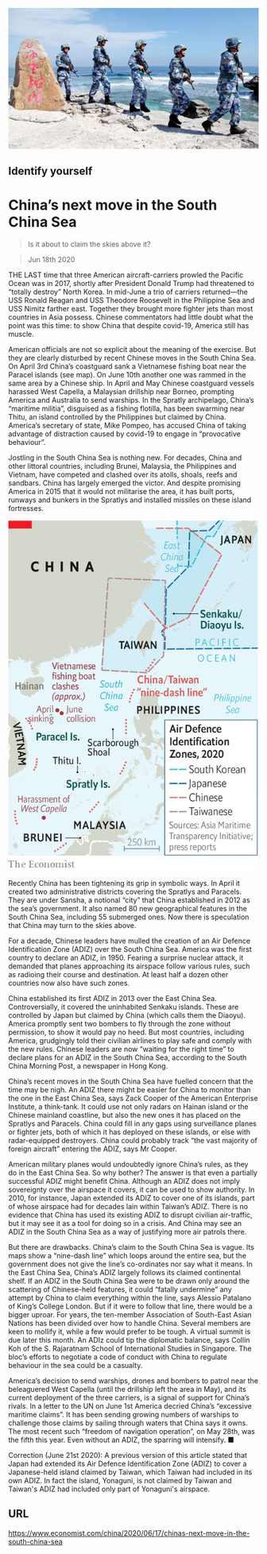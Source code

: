 ![](./images/20200620_CNP001_0.jpg)

## Identify yourself

# China’s next move in the South China Sea

> Is it about to claim the skies above it?

> Jun 18th 2020

THE LAST time that three American aircraft-carriers prowled the Pacific Ocean was in 2017, shortly after President Donald Trump had threatened to “totally destroy” North Korea. In mid-June a trio of carriers returned—the USS Ronald Reagan and USS Theodore Roosevelt in the Philippine Sea and USS Nimitz farther east. Together they brought more fighter jets than most countries in Asia possess. Chinese commentators had little doubt what the point was this time: to show China that despite covid-19, America still has muscle.

American officials are not so explicit about the meaning of the exercise. But they are clearly disturbed by recent Chinese moves in the South China Sea. On April 3rd China’s coastguard sank a Vietnamese fishing boat near the Paracel islands (see map). On June 10th another one was rammed in the same area by a Chinese ship. In April and May Chinese coastguard vessels harassed West Capella, a Malaysian drillship near Borneo, prompting America and Australia to send warships. In the Spratly archipelago, China’s “maritime militia”, disguised as a fishing flotilla, has been swarming near Thitu, an island controlled by the Philippines but claimed by China. America’s secretary of state, Mike Pompeo, has accused China of taking advantage of distraction caused by covid-19 to engage in “provocative behaviour”.

Jostling in the South China Sea is nothing new. For decades, China and other littoral countries, including Brunei, Malaysia, the Philippines and Vietnam, have competed and clashed over its atolls, shoals, reefs and sandbars. China has largely emerged the victor. And despite promising America in 2015 that it would not militarise the area, it has built ports, runways and bunkers in the Spratlys and installed missiles on these island fortresses.



![](./images/20200620_CNM992.png)

Recently China has been tightening its grip in symbolic ways. In April it created two administrative districts covering the Spratlys and Paracels. They are under Sansha, a notional “city” that China established in 2012 as the sea’s government. It also named 80 new geographical features in the South China Sea, including 55 submerged ones. Now there is speculation that China may turn to the skies above.

For a decade, Chinese leaders have mulled the creation of an Air Defence Identification Zone (ADIZ) over the South China Sea. America was the first country to declare an ADIZ, in 1950. Fearing a surprise nuclear attack, it demanded that planes approaching its airspace follow various rules, such as radioing their course and destination. At least half a dozen other countries now also have such zones.

China established its first ADIZ in 2013 over the East China Sea. Controversially, it covered the uninhabited Senkaku islands. These are controlled by Japan but claimed by China (which calls them the Diaoyu). America promptly sent two bombers to fly through the zone without permission, to show it would pay no heed. But most countries, including America, grudgingly told their civilian airlines to play safe and comply with the new rules. Chinese leaders are now “waiting for the right time” to declare plans for an ADIZ in the South China Sea, according to the South China Morning Post, a newspaper in Hong Kong.

China’s recent moves in the South China Sea have fuelled concern that the time may be nigh. An ADIZ there might be easier for China to monitor than the one in the East China Sea, says Zack Cooper of the American Enterprise Institute, a think-tank. It could use not only radars on Hainan island or the Chinese mainland coastline, but also the new ones it has placed on the Spratlys and Paracels. China could fill in any gaps using surveillance planes or fighter jets, both of which it has deployed on these islands, or else with radar-equipped destroyers. China could probably track “the vast majority of foreign aircraft” entering the ADIZ, says Mr Cooper.

American military planes would undoubtedly ignore China’s rules, as they do in the East China Sea. So why bother? The answer is that even a partially successful ADIZ might benefit China. Although an ADIZ does not imply sovereignty over the airspace it covers, it can be used to show authority. In 2010, for instance, Japan extended its ADIZ to cover one of its islands, part of whose airspace had for decades lain within Taiwan’s ADIZ. There is no evidence that China has used its existing ADIZ to disrupt civilian air-traffic, but it may see it as a tool for doing so in a crisis. And China may see an ADIZ in the South China Sea as a way of justifying more air patrols there.

But there are drawbacks. China’s claim to the South China Sea is vague. Its maps show a “nine-dash line” which loops around the entire sea, but the government does not give the line’s co-ordinates nor say what it means. In the East China Sea, China’s ADIZ largely follows its claimed continental shelf. If an ADIZ in the South China Sea were to be drawn only around the scattering of Chinese-held features, it could “fatally undermine” any attempt by China to claim everything within the line, says Alessio Patalano of King’s College London. But if it were to follow that line, there would be a bigger uproar. For years, the ten-member Association of South-East Asian Nations has been divided over how to handle China. Several members are keen to mollify it, while a few would prefer to be tough. A virtual summit is due later this month. An ADIz could tip the diplomatic balance, says Collin Koh of the S. Rajaratnam School of International Studies in Singapore. The bloc’s efforts to negotiate a code of conduct with China to regulate behaviour in the sea could be a casualty.

America’s decision to send warships, drones and bombers to patrol near the beleaguered West Capella (until the drillship left the area in May), and its current deployment of the three carriers, is a signal of support for China’s rivals. In a letter to the UN on June 1st America decried China’s “excessive maritime claims”. It has been sending growing numbers of warships to challenge those claims by sailing through waters that China says it owns. The most recent such “freedom of navigation operation”, on May 28th, was the fifth this year. Even without an ADIZ, the sparring will intensify. ■

Correction (June 21st 2020): A previous version of this article stated that Japan had extended its Air Defence Identification Zone (ADIZ) to cover a Japanese-held island claimed by Taiwan, which Taiwan had included in its own ADIZ. In fact the island, Yonaguni, is not claimed by Taiwan and Taiwan's ADIZ had included only part of Yonaguni's airspace.



## URL

https://www.economist.com/china/2020/06/17/chinas-next-move-in-the-south-china-sea
